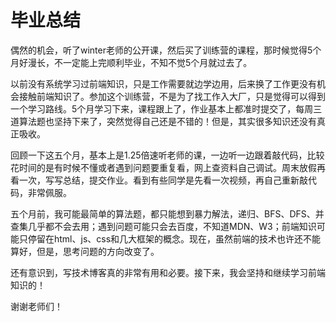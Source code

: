 # 毕业总结

偶然的机会，听了winter老师的公开课，然后买了训练营的课程，那时候觉得5个月好漫长，不一定能上完顺利毕业，不知不觉5个月就过去了。

以前没有系统学习过前端知识，只是工作需要就边学边用，后来换了工作更没有机会接触前端知识了。参加这个训练营，不是为了找工作入大厂，只是觉得可以得到一个学习路线。5个月学习下来，课程跟上了，作业基本上都准时提交了，每周三道算法题也坚持下来了，突然觉得自己还是不错的！但是，其实很多知识还没有真正吸收。

回顾一下这五个月，基本上是1.25倍速听老师的课，一边听一边跟着敲代码，比较花时间的是有时候不懂或者遇到问题要重复看，网上查资料自己调试。周末放假再看一次，写写总结，提交作业。看到有些同学是先看一次视频，再自己重新敲代码，非常佩服。

五个月前，我可能最简单的算法题，都只能想到暴力解法，递归、BFS、DFS、并查集几乎都不会去用；遇到问题可能只会去百度，不知道MDN、W3；前端知识可能只停留在html、js、css和几大框架的概念。现在，虽然前端的技术也许还不能算好，但是，思考问题的方向改变了。

还有意识到，写技术博客真的非常有用和必要。接下来，我会坚持和继续学习前端知识的！

谢谢老师们！